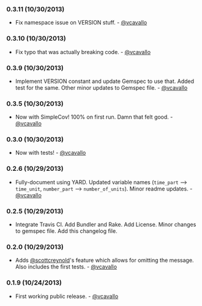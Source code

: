### 0.3.11 (10/30/2013)

- Fix namespace issue on VERSION stuff. - [@vcavallo](http://github.com/vcavallo)

### 0.3.10 (10/30/2013)

- Fix typo that was actually breaking code. - [@vcavallo](http://github.com/vcavallo)

### 0.3.9 (10/30/2013)

- Implement VERSION constant and update Gemspec to use that. Added test for the same. Other minor updates to Gemspec file. - [@vcavallo](http://github.com/vcavallo)

### 0.3.5 (10/30/2013)

- Now with SimpleCov! 100% on first run. Damn that felt good. - [@vcavallo](http://github.com/vcavallo)

### 0.3.0 (10/30/2013)

- Now with tests! - [@vcavallo](http://github.com/vcavallo)

### 0.2.6 (10/29/2013)

- Fully-document using YARD. Updated variable names (`time_part` --> `time_unit`, `number_part` --> `number_of_units`). Minor readme updates. - [@vcavallo](http://github.com/vcavallo)

### 0.2.5 (10/29/2013)
 
* Integrate Travis CI. Add Bundler and Rake. Add License. Minor changes to gemspec file. Add this changelog file.

### 0.2.0 (10/29/2013)

- Adds [@scottcreynold](https://github.com/scottcreynolds)'s feature which allows for omitting the message. Also includes the first tests. - [@vcavallo](http://github.com/vcavallo)

### 0.1.9 (10/24/2013)

- First working public release. - [@vcavallo](http://github.com/vcavallo)
